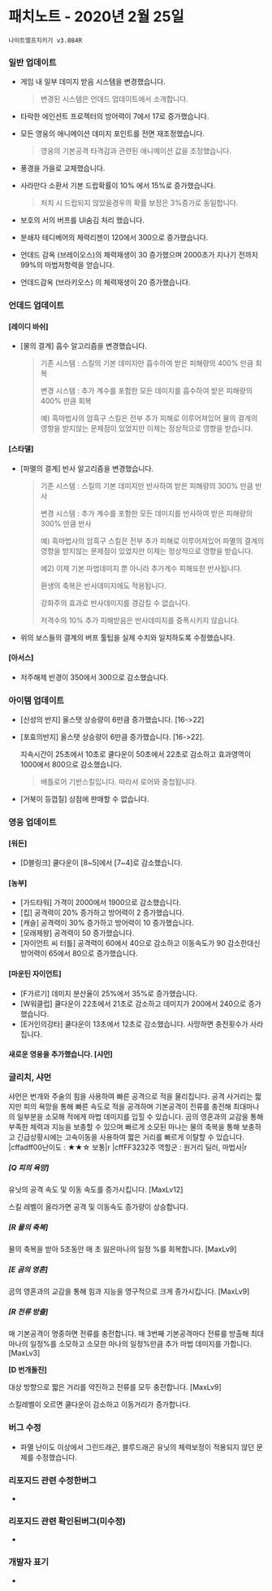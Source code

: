 # 패치노트 - 2020년 2월 25일

```
나이트엘프지키기 v3.084R
```

### 일반 업데이트

- 게임 내 일부 데미지 받음 시스템을 변경했습니다.

  > 변경된 시스템은 언데드 업데이트에서 소개합니다.
  
- 타락한 에인션트 프로젝터의 방어력이 7에서 17로 증가했습니다.

- 모든 영웅의 애니메이션 데미지 포인트를 전면 재조정했습니다.

  > 영웅의 기본공격 타격감과 관련된 애니메이션 값을 조정했습니다.
  
- 풍경을 가을로 교체했습니다.

- 사라만다 소환서 기본 드랍확률이 10% 에서 15%로 증가했습니다. 

  > 처치 시 드랍되지 않았을경우의 확률 보정은 3%증가로 동일합니다.
  
- 보호의 서의 버프를 UI숨김 처리 했습니다.

- 분쇄자 테디베어의 체력리젠이 120에서 300으로 증가했습니다.

- 언데드 감옥 (브레이오스)의 체력재생이 30 증가했으며 2000초가 지나기 전까지 99%의 마법저항력을 얻습니다.

- 언데드감옥 (브라키오스) 의 체력재생이 20 증가했습니다.
### 언데드 업데이트

#### [레이디 바쉬]
- [물의 결계] 흡수 알고리즘을 변경했습니다.

  > 기존 시스템 : 스킬의 기본 데미지만 흡수하여 받은 피해량의 400% 만큼 회복
  >
  > 변경 시스템 : 추가 계수를 포함한 모든 데미지를 흡수하여 받은 피해량의 400% 만큼 회복
  >
  > 예) 흑마법사의 암흑구 스킬은 전부 추가 피해로 이루어져있어 물의 결계의 영향을 받지않는 문제점이 있었지만 이제는 정상적으로 영향을 받습니다.

#### [스타델]
- [파멸의 결계] 반사 알고리즘을 변경했습니다.

  > 기존 시스템 : 스킬의 기본 데미지만 반사하여 받은 피해량의 300% 만큼 반사
  >
  > 변경 시스템 : 추가 계수를 포함한 모든 데미지를 반사하여 받은 피해량의 300% 만큼 반사
  >
  > 예) 흑마법사의 암흑구 스킬은 전부 추가 피해로 이루어져있어 파멸의 결계의 영향을 받지않는 문제점이 있었지만 이제는 정상적으로 영향을 받습니다.
  >
  > 예2) 이제 기본 마법데미지 뿐 아니라 추가계수 피해또한 반사됩니다.
  >
  > 환생의 축복은 반사데미지에도 적용됩니다.
  >
  > 강화주의 효과로 반사데미지를 경감킬 수 없습니다.
  >
  > 저격수의 10% 추가 피해받음은 반사데미지를 증폭시키지 않습니다.
- 위의 보스들의 결계의 버프 툴팁을 실제 수치와 일치하도록 수정했습니다.

#### [아서스]
- 저주해제 반경이 350에서 300으로 감소했습니다.


### 아이템 업데이트
- [신성의 반지] 올스탯 상승량이 6만큼 증가했습니다. [16->22]

- [포효의반지] 올스탯 상승량이 6만큼 증가했습니다. [16->22]. 

  지속시간이 25초에서 10초로 쿨다운이 50초에서 22초로 감소하고 효과영역이 1000에서 800으로 감소했습니다.
  
  > 배틀로어 기반스킬입니다. 따라서 로어와 중첩됩니다.
- [거북이 등껍질] 상점에 판매할 수 없습니다.
### 영웅 업데이트

#### [워든]
- [D블링크] 쿨다운이 [8~5]에서 [7~4]로 감소했습니다.
#### [농부]
- [가드타워] 가격이 2000에서 1900으로 감소했습니다.
- [킵] 공격력이 20% 증가하고 방어력이 2 증가했습니다. 
- [캐슬] 공격력이 30% 증가하고 방어력이 10 증가했습니다. 
- [모래제왕] 공격력이 50 증가했습니다.
- [자이언트 씨 터틀] 공격력이 60에서 40으로 감소하고 이동속도가 90 감소한대신 방어력이 65에서 80으로 증가했습니다. 
#### [마운틴 자이언트]
- [F가르기] 데미지 분산율이 25%에서 35%로 증가했습니다.
- [W워클럽] 쿨다운이 22초에서 21초로 감소하고 데미지가 200에서 240으로 증가했습니다.
- [E거인의강타] 쿨다운이 13초에서 12초로 감소했습니다. 사망하면 충전횟수가 사라집니다.

#### 새로운 영웅을 추가했습니다. [샤먼]

### 글리치, 샤먼

샤먼은 번개와 주술의 힘을 사용하여 빠른 공격으로 적을 물리칩니다. 공격 사거리는 짧지만 피의 욕망을 통해 빠른 속도로 적을 공격하며 기본공격이 전류를 충전해 최대마나의 일부분을 소모해 적에게 마법 데미지를 입힐 수 있습니다. 곰의 영혼과의 교감을 통해 부족한 체력과 지능을 보충할 수 있으며 빠르게 소모된 마나는 물의 축복을 통해 보충하고 긴급상황시에는 고속이동을 사용하여 짧은 거리를 빠르게 이탈할 수 있습니다.
|cffadff00난이도 : ★★☆ 보통|r
|cffFF3232주 역할군 : 원거리 딜러, 마법사|r

##### [Q 피의 욕망] 

유닛의 공격 속도 및 이동 속도를 증가시킵니다. [MaxLv12]

스킬 레벨이 올라가면 공격 및 이동속도 증가량이 상승합니다.

##### [R 물의 축복]

물의 축복을 받아 5초동안 매 초 잃은마나의 일정 %를 회복합니다. [MaxLv9]

##### [E 곰의 영혼]

곰의 영혼과의 교감을 통해 힘과 지능을 영구적으로 크게 증가시킵니다. [MaxLv9]

##### [R 전류 방출]

매 기본공격이 명중하면 전류를 충전합니다. 매 3번째 기본공격마다 전류를 방출해 최대 마나의 일정%를 소모하고 소모한 마나의 일정%만큼 추가 마법 데미지를 가합니다. [MaxLv3]

**[D 번개돌진]**

대상 방향으로 짧은 거리를 약진하고 전류를 모두 충전합니다. [MaxLv9]

스킬레벨이 오르면 쿨다운이 감소하고 이동거리가 증가합니다.

### 버그 수정
- 파멸 난이도 이상에서 그린드래곤, 블루드래곤 유닛의 체력보정이 적용되지 않던 문제를 수정했습니다.


### 리포지드 관련 수정한버그 
- 

### 리포지드 관련 확인된버그(미수정)
- 



### 개발자 표기
- 
